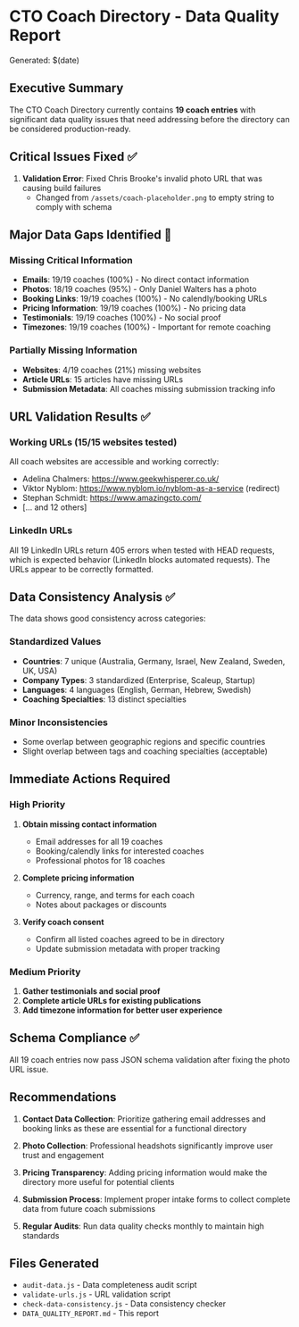 # CTO Coach Directory - Data Quality Report

Generated: $(date)

## Executive Summary

The CTO Coach Directory currently contains **19 coach entries** with significant data quality issues that need addressing before the directory can be considered production-ready.

## Critical Issues Fixed ✅

1. **Validation Error**: Fixed Chris Brooke's invalid photo URL that was causing build failures
   - Changed from `/assets/coach-placeholder.png` to empty string to comply with schema

## Major Data Gaps Identified 🚨

### Missing Critical Information
- **Emails**: 19/19 coaches (100%) - No direct contact information
- **Photos**: 18/19 coaches (95%) - Only Daniel Walters has a photo
- **Booking Links**: 19/19 coaches (100%) - No calendly/booking URLs
- **Pricing Information**: 19/19 coaches (100%) - No pricing data
- **Testimonials**: 19/19 coaches (100%) - No social proof
- **Timezones**: 19/19 coaches (100%) - Important for remote coaching

### Partially Missing Information
- **Websites**: 4/19 coaches (21%) missing websites
- **Article URLs**: 15 articles have missing URLs
- **Submission Metadata**: All coaches missing submission tracking info

## URL Validation Results ✅

### Working URLs (15/15 websites tested)
All coach websites are accessible and working correctly:
- Adelina Chalmers: https://www.geekwhisperer.co.uk/
- Viktor Nyblom: https://www.nyblom.io/nyblom-as-a-service (redirect)
- Stephan Schmidt: https://www.amazingcto.com/
- [... and 12 others]

### LinkedIn URLs
All 19 LinkedIn URLs return 405 errors when tested with HEAD requests, which is expected behavior (LinkedIn blocks automated requests). The URLs appear to be correctly formatted.

## Data Consistency Analysis ✅

The data shows good consistency across categories:

### Standardized Values
- **Countries**: 7 unique (Australia, Germany, Israel, New Zealand, Sweden, UK, USA)
- **Company Types**: 3 standardized (Enterprise, Scaleup, Startup)  
- **Languages**: 4 languages (English, German, Hebrew, Swedish)
- **Coaching Specialties**: 13 distinct specialties

### Minor Inconsistencies
- Some overlap between geographic regions and specific countries
- Slight overlap between tags and coaching specialties (acceptable)

## Immediate Actions Required

### High Priority
1. **Obtain missing contact information**
   - Email addresses for all 19 coaches
   - Booking/calendly links for interested coaches
   - Professional photos for 18 coaches

2. **Complete pricing information**
   - Currency, range, and terms for each coach
   - Notes about packages or discounts

3. **Verify coach consent**
   - Confirm all listed coaches agreed to be in directory
   - Update submission metadata with proper tracking

### Medium Priority
1. **Gather testimonials and social proof**
2. **Complete article URLs for existing publications**
3. **Add timezone information for better user experience**

## Schema Compliance ✅

All 19 coach entries now pass JSON schema validation after fixing the photo URL issue.

## Recommendations

1. **Contact Data Collection**: Prioritize gathering email addresses and booking links as these are essential for a functional directory

2. **Photo Collection**: Professional headshots significantly improve user trust and engagement

3. **Pricing Transparency**: Adding pricing information would make the directory more useful for potential clients

4. **Submission Process**: Implement proper intake forms to collect complete data from future coach submissions

5. **Regular Audits**: Run data quality checks monthly to maintain high standards

## Files Generated
- `audit-data.js` - Data completeness audit script
- `validate-urls.js` - URL validation script  
- `check-data-consistency.js` - Data consistency checker
- `DATA_QUALITY_REPORT.md` - This report
